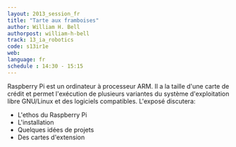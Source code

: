 ```yaml
---
layout: 2013_session_fr
title: "Tarte aux framboises"
author: William H. Bell
authorpost: william-h-bell
track: 13_ia_robotics
code: s13ir1e
web: 
language: fr
schedule : 14:30 - 15:15
---
```


Raspberry Pi est un ordinateur à processeur ARM.  Il a la taille d'une carte de crédit et permet l'exécution de plusieurs variantes du système d'exploitation libre GNU/Linux et des logiciels compatibles.  L'exposé discutera:

 * L'ethos du Raspberry Pi
 * L'installation
 * Quelques idées de projets
 * Des cartes d'extension
